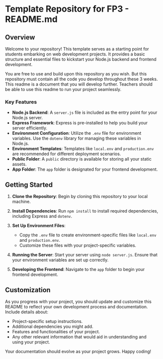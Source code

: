 # Template Repository for FP3 - README.md

## Overview
Welcome to your repository! This template serves as a starting point for students embarking on web development projects. It provides a basic structure and essential files to kickstart your Node.js backend and frontend development.

You are free to use and build upon this repository as you wish. But this repository must contain all the code you develop throughout these 3 weeks. This readme is a document that you will develop further. Teachers should be able to use this readme to run your project seamlessly.

### Key Features
- **Node.js Backend**: A `server.js` file is included as the entry point for your Node.js server.
- **Express Framework**: Express is pre-installed to help you build your server efficiently.
- **Environment Configuration**: Utilize the `.env` file for environment variables. Use the `dotenv` library for managing these variables in Node.js.
- **Environment Templates**: Templates like `local.env` and `production.env` are recommended for different deployment scenarios.
- **Public Folder**: A `public` directory is available for storing all your static assets.
- **App Folder**: The `app` folder is designated for your frontend development.

## Getting Started

1. **Clone the Repository**: Begin by cloning this repository to your local machine.

2. **Install Dependencies**: Run `npm install` to install required dependencies, including Express and `dotenv`.

3. **Set Up Environment Files**:
   - Copy the `.env` file to create environment-specific files like `local.env` and `production.env`.
   - Customize these files with your project-specific variables.

4. **Running the Server**: Start your server using `node server.js`. Ensure that your environment variables are set up correctly.

5. **Developing the Frontend**: Navigate to the `app` folder to begin your frontend development.

## Customization
As you progress with your project, you should update and customize this README to reflect your own development process and documentation. Include details about:
- Project-specific setup instructions.
- Additional dependencies you might add.
- Features and functionalities of your project.
- Any other relevant information that would aid in understanding and using your project.

Your documentation should evolve as your project grows. Happy coding!

